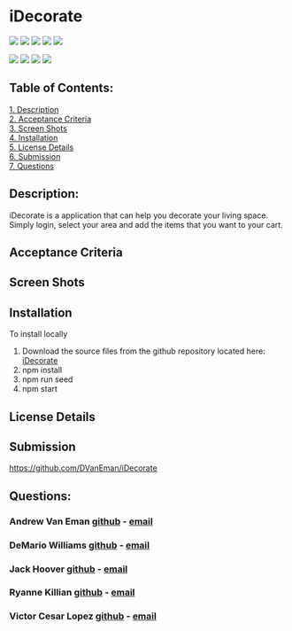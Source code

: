 
# iDecorate

![](https://img.shields.io/badge/Created%20by-Andrew%20van%20Eman-blue?style=for-the-badge)  ![](https://img.shields.io/badge/DeMario%20Williams-blue?style=for-the-badge)  ![](https://img.shields.io/badge/Jack%20Hoover-blue?style=for-the-badge)  ![](https://img.shields.io/badge/Ryanne%20killian-blue?style=for-the-badge)  ![](https://img.shields.io/badge/Victor%20Cesar%20Lopez-blue?style=for-the-badge)  

![](https://img.shields.io/badge/MongoDB-green?style=flat-square&logo=mongodb) 
![](https://img.shields.io/badge/%20-Express-red?style=flat-square&logo=) 
![](https://img.shields.io/badge/%20-React-blue?style=flat-square&logo=react) 
![](https://img.shields.io/badge/%20-Node-darkgreen?style=flat-square&logo=node.js) 
 ## Table of Contents:  

[1. Description](#Description)  
[2. Acceptance Criteria](#Acceptance-Criteria)  
[3. Screen Shots](#Screen_Shots)  
[4. Installation](#Installation)  
[5. License Details](#License-Details)  
[6. Submission](#Submission)   
[7. Questions](#Questions)  

## Description:  
iDecorate is a application that can help you decorate your living space.  Simply login, select your area and add the items that you want to your cart.


## Acceptance Criteria  



## Screen Shots



## Installation
To install locally
 1.  Download the source files from the github repository located here: [iDecorate](https://github.com/DVanEman/iDecorate)  
 2.  npm install  
 3.  npm run seed  
 4.  npm start  



## License Details  


## Submission  
https://github.com/DVanEman/iDecorate

## Questions:  

### Andrew Van Eman  [github](https://github.com/DVanEman) - [email](d.vaneman25@gmail.com)

### DeMario Williams  [github](https://github.com/DWill1440) - [email](dwill2think@gmail.com)

### Jack Hoover  [github](https://github.com/jhoover1077) - [email]()

### Ryanne Killian  [github](https://github.com/ryannekillian) - [email](ryanne.killian@gmail.com)

### Victor Cesar Lopez  [github](https://github.com/civ187) - [email](civ187@gmail.com)
